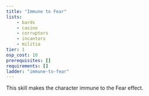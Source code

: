 ```yaml
---
title: "Immune to Fear"
lists:
    - bards
    - casino
    - corruptors
    - incantors
    - militia
tier: 1
osp_cost: 10
prerequisites: []
requirements: []
ladder: "immune-to-fear"
---
```

This skill makes the character immune to the Fear effect.